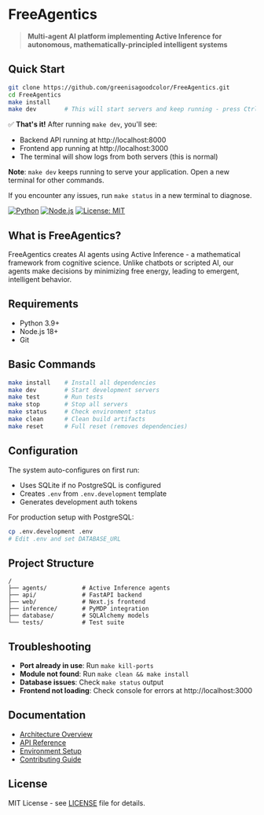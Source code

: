 # FreeAgentics

> **Multi-agent AI platform implementing Active Inference for autonomous, mathematically-principled intelligent systems**

## Quick Start

```bash
git clone https://github.com/greenisagoodcolor/FreeAgentics.git
cd FreeAgentics
make install
make dev        # This will start servers and keep running - press Ctrl+C to stop
```

✅ **That's it!** After running `make dev`, you'll see:
- Backend API running at http://localhost:8000
- Frontend app running at http://localhost:3000
- The terminal will show logs from both servers (this is normal)

**Note**: `make dev` keeps running to serve your application. Open a new terminal for other commands.

If you encounter any issues, run `make status` in a new terminal to diagnose.

[![Python](https://img.shields.io/badge/python-3.9+-blue.svg)](https://www.python.org/)
[![Node.js](https://img.shields.io/badge/node-18+-green.svg)](https://nodejs.org/)
[![License: MIT](https://img.shields.io/badge/License-MIT-yellow.svg)](LICENSE)

## What is FreeAgentics?

FreeAgentics creates AI agents using Active Inference - a mathematical framework from cognitive science. Unlike chatbots or scripted AI, our agents make decisions by minimizing free energy, leading to emergent, intelligent behavior.

## Requirements

- Python 3.9+
- Node.js 18+
- Git

## Basic Commands

```bash
make install    # Install all dependencies
make dev        # Start development servers
make test       # Run tests
make stop       # Stop all servers
make status     # Check environment status
make clean      # Clean build artifacts
make reset      # Full reset (removes dependencies)
```

## Configuration

The system auto-configures on first run:
- Uses SQLite if no PostgreSQL is configured
- Creates `.env` from `.env.development` template
- Generates development auth tokens

For production setup with PostgreSQL:
```bash
cp .env.development .env
# Edit .env and set DATABASE_URL
```

## Project Structure

```
/
├── agents/          # Active Inference agents
├── api/             # FastAPI backend
├── web/             # Next.js frontend
├── inference/       # PyMDP integration
├── database/        # SQLAlchemy models
└── tests/           # Test suite
```




## Troubleshooting

- **Port already in use**: Run `make kill-ports`
- **Module not found**: Run `make clean && make install`
- **Database issues**: Check `make status` output
- **Frontend not loading**: Check console for errors at http://localhost:3000


## Documentation

- [Architecture Overview](docs/ARCHITECTURE_OVERVIEW.md)
- [API Reference](docs/api/API_REFERENCE.md)
- [Environment Setup](ENVIRONMENT_SETUP.md)
- [Contributing Guide](CONTRIBUTING.md)



## License

MIT License - see [LICENSE](LICENSE) file for details.
